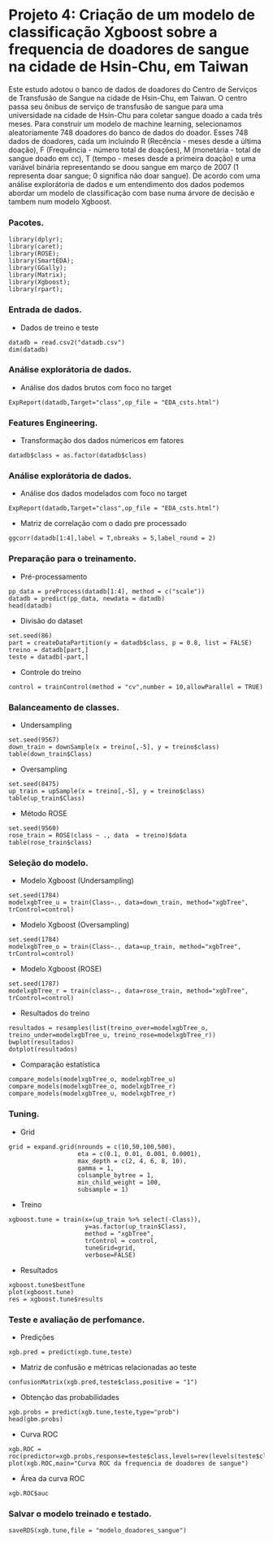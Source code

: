 # Projeto 4: Criação de um modelo de classificação Xgboost sobre a frequencia de doadores de sangue na cidade de Hsin-Chu, em Taiwan

Este estudo adotou o banco de dados de doadores do Centro de Serviços de Transfusão de Sangue na cidade de Hsin-Chu, em Taiwan. O centro passa seu ônibus de serviço de transfusão de sangue para uma universidade na cidade de Hsin-Chu para coletar sangue doado a cada três meses. Para construir um modelo de machine learning, selecionamos aleatoriamente 748 doadores do banco de dados do doador. Esses 748 dados de doadores, cada um incluindo R (Recência - meses desde a última doação), F (Frequência - número total de doações), M (monetária - total de sangue doado em cc), T (tempo - meses desde a primeira doação) e uma variável binária representando se doou sangue em março de 2007 (1 representa doar sangue; 0 significa não doar sangue). De acordo com uma análise explorátoria de dados e um entendimento dos dados podemos abordar um modelo de classificação com base numa árvore de decisão e tambem num modelo Xgboost.

### Pacotes.

```{r, cache=FALSE, message=FALSE, warning=FALSE}
library(dplyr);
library(caret);
library(ROSE);
library(SmartEDA);
library(GGally);
library(Matrix);
library(Xgboost);
library(rpart);
```

### Entrada de dados.

* Dados de treino e teste
```{r, cache=FALSE, message=FALSE, warning=FALSE}
datadb = read.csv2("datadb.csv")
dim(datadb)
```

### Análise explorátoria de dados.

* Análise dos dados brutos com foco no target
```{r, cache=FALSE, message=FALSE, warning=FALSE}
ExpReport(datadb,Target="class",op_file = "EDA_csts.html")
```

### Features Engineering.

* Transformação dos dados númericos em fatores
```{r, cache=FALSE, message=FALSE, warning=FALSE}
datadb$class = as.factor(datadb$class)
```

### Análise explorátoria de dados.

* Análise dos dados modelados com foco no target
```{r, cache=FALSE, message=FALSE, warning=FALSE}
ExpReport(datadb,Target="class",op_file = "EDA_csts.html")
```
* Matriz de correlação com o dado pre processado
```{r, cache=FALSE, message=FALSE, warning=FALSE}
ggcorr(datadb[1:4],label = T,nbreaks = 5,label_round = 2)
```

### Preparação para o treinamento.

* Pré-processamento
```{r, cache=FALSE, message=FALSE, warning=FALSE}
pp_data = preProcess(datadb[1:4], method = c("scale"))
datadb = predict(pp_data, newdata = datadb)
head(datadb)
```
* Divisão do dataset
```{r, cache=FALSE, message=FALSE, warning=FALSE}
set.seed(86)
part = createDataPartition(y = datadb$class, p = 0.8, list = FALSE)
treino = datadb[part,]
teste = datadb[-part,]
```
* Controle do treino
```{r, cache=FALSE, message=FALSE, warning=FALSE}
control = trainControl(method = "cv",number = 10,allowParallel = TRUE)
```

### Balanceamento de classes.

* Undersampling
```{r, cache=FALSE, message=FALSE, warning=FALSE}
set.seed(9567)
down_train = downSample(x = treino[,-5], y = treino$class)
table(down_train$Class)
```
* Oversampling
```{r, cache=FALSE, message=FALSE, warning=FALSE}
set.seed(8475)
up_train = upSample(x = treino[,-5], y = treino$class)                         
table(up_train$Class)
```
* Método ROSE
```{r, cache=FALSE, message=FALSE, warning=FALSE}
set.seed(9560)
rose_train = ROSE(class ~ ., data  = treino)$data                         
table(rose_train$class)
```

### Seleção do modelo.

* Modelo Xgboost (Undersampling)
```{r, cache=FALSE, message=FALSE, warning=FALSE}
set.seed(1784)
modelxgbTree_u = train(Class~., data=down_train, method="xgbTree", trControl=control)
```
* Modelo Xgboost (Oversampling)
```{r, cache=FALSE, message=FALSE, warning=FALSE}
set.seed(1784)
modelxgbTree_o = train(Class~., data=up_train, method="xgbTree", trControl=control)
```
* Modelo Xgboost (ROSE)
```{r, cache=FALSE, message=FALSE, warning=FALSE}
set.seed(1787)
modelxgbTree_r = train(class~., data=rose_train, method="xgbTree", trControl=control)
```
* Resultados do treino
```{r, cache=FALSE, message=FALSE, warning=FALSE}
resultados = resamples(list(treino_over=modelxgbTree_o, treino_under=modelxgbTree_u, treino_rose=modelxgbTree_r))
bwplot(resultados)
dotplot(resultados)
```
* Comparação estatística
```{r, cache=FALSE, message=FALSE, warning=FALSE}
compare_models(modelxgbTree_o, modelxgbTree_u)
compare_models(modelxgbTree_o, modelxgbTree_r)
compare_models(modelxgbTree_u, modelxgbTree_r)
```

### Tuning.

* Grid
```{r, cache=FALSE, message=FALSE, warning=FALSE}
grid = expand.grid(nrounds = c(10,50,100,500),
                   eta = c(0.1, 0.01, 0.001, 0.0001),
                   max_depth = c(2, 4, 6, 8, 10),
                   gamma = 1,
                   colsample_bytree = 1,
                   min_child_weight = 100,
                   subsample = 1)
```
* Treino
```{r, cache=FALSE, message=FALSE, warning=FALSE}
xgboost.tune = train(x=(up_train %>% select(-Class)),
                     y=as.factor(up_train$Class),
                     method = "xgbTree",
                     trControl = control,
                     tuneGrid=grid,
                     verbose=FALSE)
```
* Resultados
```{r, cache=FALSE, message=FALSE, warning=FALSE}
xgboost.tune$bestTune
plot(xgboost.tune)  
res = xgboost.tune$results
```

### Teste e avaliação de perfomance.

* Predições
```{r, cache=FALSE, message=FALSE, warning=FALSE}
xgb.pred = predict(xgb.tune,teste)
```
* Matriz de confusão e métricas relacionadas ao teste
```{r, cache=FALSE, message=FALSE, warning=FALSE}
confusionMatrix(xgb.pred,teste$class,positive = "1")
```
* Obtenção das probabilidades
```{r, cache=FALSE, message=FALSE, warning=FALSE}
xgb.probs = predict(xgb.tune,teste,type="prob")
head(gbm.probs)
```
* Curva ROC
```{r, cache=FALSE, message=FALSE, warning=FALSE}
xgb.ROC = roc(predictor=xgb.probs,response=teste$class,levels=rev(levels(teste$class)))
plot(xgb.ROC,main="Curva ROC da frequencia de doadores de sangue")
```
* Área da curva ROC
```{r, cache=FALSE, message=FALSE, warning=FALSE}
xgb.ROC$auc
```

### Salvar o modelo treinado e testado.

```{r, cache=FALSE, message=FALSE, warning=FALSE}
saveRDS(xgb.tune,file = "modelo_doadores_sangue")
```
